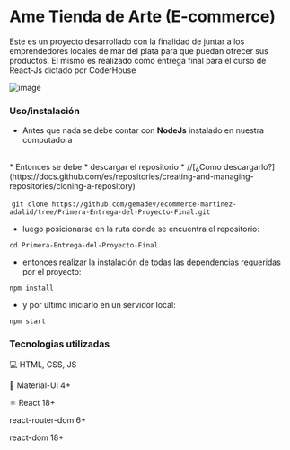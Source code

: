 # Ame Tienda de Arte (E-commerce)

Este es un proyecto desarrollado con la finalidad de juntar a los emprendedores locales de mar del plata para que puedan ofrecer sus productos.
El mismo es realizado como entrega final para el curso de React-Js dictado por CoderHouse

![image](EcommerceReact.gif)


### Uso/instalación

* Antes que nada se debe contar con **NodeJs** instalado en nuestra computadora
<br>
* Entonces se debe * descargar el repositorio * //[¿Como descargarlo?](https://docs.github.com/es/repositories/creating-and-managing-repositories/cloning-a-repository)

 `git clone https://github.com/gemadev/ecommerce-martinez-adalid/tree/Primera-Entrega-del-Proyecto-Final.git`

* luego posicionarse en la ruta donde se encuentra el repositorio:

`cd Primera-Entrega-del-Proyecto-Final`

* entonces realizar la instalación de todas las dependencias requeridas por el proyecto:

`npm install`

* y por ultimo iniciarlo en un servidor local:

`npm start`

### Tecnologias utilizadas

💻 HTML, CSS, JS

🛒 Material-UI 4+

⚛ React 18+

react-router-dom 6+

react-dom 18+
